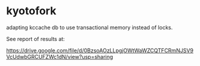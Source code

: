 kyotofork
=========
adapting kccache db to use transactional memory instead of locks.

See report of results at:

https://drive.google.com/file/d/0BzsoAOzLLpgjOWtWaWZCQTFCRmNJSV9VcUdwbGRCUFZWc1dN/view?usp=sharing